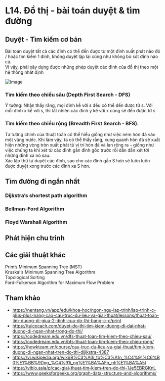
# L14. Đồ thị - bài toán duyệt & tìm đường 

## Duyệt - Tìm kiếm cơ bản 

Bài toán duyệt tất cả các đỉnh có thể đến được từ một đỉnh xuất phát nào đó / hoặc tìm kiếm 1 đỉnh, không duyệt lặp lại cũng như không bỏ sót đỉnh nào cả.   
Vì vậy, phải xây dựng được những phép duyệt các đỉnh của đồ thị theo một hệ thống nhất định   

![image](https://github.com/user-attachments/assets/5884b7ad-ae26-4424-978d-5f5caeb88be3)


### Tìm kiếm theo chiều sâu (Depth First Search - DFS) 
Ý tưởng:  Nhận thấy rằng, mọi đỉnh kề với s đều có thể đến được từ s. 
Với mỗi đỉnh x kề với s, thì tất nhiên các đỉnh y kề với x cũng sẽ đến được từ s  



### Tìm kiếm theo chiều rộng (Breadth First Search - BFS).

Tư tưởng chính của thuật toán có thể hiểu giống như việc ném hòn đá vào một vùng nước. Khi làm vậy, ta có thể thấy rằng, xung quanh hòn đá sẽ xuất hiện những vòng tròn xuất phát từ vị trí hòn đá và lan rộng ra – giống như việc chúng ta khi xét từ các đỉnh gần đỉnh gốc trước rồi dần dần xét tới những đỉnh xa nó sau.  
Xác lập thứ tự duyệt các đỉnh, sao cho các đỉnh gần S hơn sẽ luôn luôn được duyệt xong trước các đỉnh xa S hơn. 


## Tìm đường đi ngắn nhất 

### Dijkstra’s shortest path algorithm

### Bellman–Ford Algorithm

### Floyd Warshall Algorithm

## Phát hiện chu trình

## Các giải thuật khác 
Prim’s Minimum Spanning Tree (MST)  
Kruskal’s Minimum Spanning Tree Algorithm  
Topological Sorting  
Ford-Fulkerson Algorithm for Maximum Flow Problem  



## Tham khảo
- https://nentang.vn/app/edu/khoa-hoc/ngon-ngu-lap-trinh/lap-trinh-c-plus-plus-nang-cao-cau-truc-du-lieu-va-giai-thuat/lessons/thuat-toan-tim-duong-di-giua-2-dinh-cua-do-thi-bang-c-c/print
- https://tuicocach.com/duyet-do-thi-tim-kiem-duong-di-dai-nhat-duong-di-ngan-nhat-trong-do-thi/
- https://codedream.edu.vn/dfs-thuat-toan-tim-kiem-theo-chieu-sau/
- https://codedream.edu.vn/bfs-thuat-toan-tim-kiem-theo-chieu-rong/
- https://howkteam.vn/course/cau-truc-du-lieu-va-giai-thuat/tim-kiem-duong-di-ngan-nhat-tren-do-thi-dijikstra-4387
- https://vi.wikipedia.org/wiki/B%C3%A0i_to%C3%A1n_%C4%91%C6%B0%E1%BB%9Dng_%C4%91i_ng%E1%BA%AFn_nh%E1%BA%A5t
- https://viblo.asia/p/cac-giai-thuat-tim-kiem-tren-do-thi-1Je5EBRGKnL
- https://www.geeksforgeeks.org/graph-data-structure-and-algorithms/



